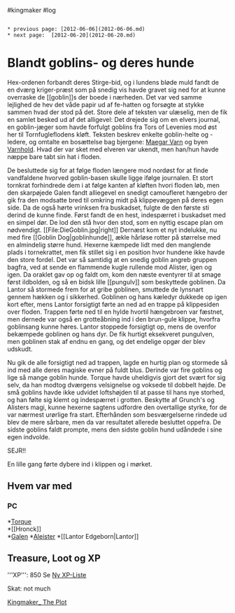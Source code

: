 #kingmaker #log

```ad-info

* previous page: [2012-06-06](2012-06-06.md)
* next page:  [2012-06-20](2012-06-20.md) 
```

# Blandt goblins- og deres hunde  
 
Hex-ordenen forbandt deres Stirge-bid, og i lundens bløde muld fandt de en dværg kriger-præst som på snedig vis havde gravet sig ned for at kunne overraske de [[goblin]]s der boede i nærheden. Det var ved samme lejlighed de hev det våde papir ud af fe-hatten og forsøgte at stykke sammen hvad der stod på det. Store dele af teksten var ulæselig, men de fik en samlet besked ud af det alligevel: Det drejede sig om en elvers journal, en goblin-jæger som havde forfulgt goblins fra Tors of Levenies mod øst her til Tornfugleflodens kløft. Teksten beskrev enkelte goblin-helte og -ledere, og omtalte en bosættelse bag bjergene: [Maegar Varn](Maegar%20Varn.md) og byen [Varnhold](Varnhold.md). Hvad der var sket med elveren var ukendt, men han/hun havde næppe bare tabt sin hat i floden.
De besluttede sig for at følge floden længere mod nordøst for at finde vandfaldene hvorved goblin-basen skulle ligge ifølge journalen. Et stort tornkrat forhindrede dem i at følge kanten af kløften hvori floden løb, men den skarpøjede Galen fandt alliegevel en snedigt camoufleret hængebro der gik fra den modsatte bred til omkring midt på klippevæggen på deres egen side. Da de også hørte vrinksen fra buskadset, fulgte de den første sti derind de kunne finde. Først fandt de en hest, indespærret i buskadset med en simpel dør. De lod den stå hvor den stod, som en nyttig escape plan om nødvendigt.
[[File:DieGoblin.jpg|right]]
Dernæst kom et nyt indelukke, nu med fire [[Goblin Dog|goblinhunde]], ækle hårløse rotter på størrelse med en almindelig større hund. Hexerne kæmpede lidt med den manglende plads i tornekrattet, men fik stillet sig i en position hvor hundene ikke havde den store fordel. Det var så samtidig at en snedig goblin angreb gruppen bagfra, ved at sende en flammende kugle rullende mod Alister, igen og igen. Da oraklet gav op og faldt om, kom den næste eventyrer til at smage først ildbolden, og så en bidsk lille [[pungulv]] som beskyttede goblinen. Da Lantor så stormede frem for at gribe goblinen, smuttede de lynsnart gennem hækken og i sikkerhed. Goblinen og hans kæledyr dukkede op igen kort efter, mens Lantor forsigtigt førte an ned ad en trappe på klippesiden over floden. Trappen førte ned til en hylde hvortil hængebroen var fæstnet, men dernede var også en grotteåbning ind i den brun-gule klippe, hvorfra goblinsang kunne høres. Lantor stoppede forsigtigt op, mens de ovenfor bekæmpede goblinen og hans dyr. De fik hurtigt eksekveret pungulven, men goblinen stak af endnu en gang, og det endelige opgør der blev udskudt.
Nu gik de alle forsigtigt ned ad trappen, lagde en hurtig plan og stormede så ind med alle deres magiske evner på fuldt blus. Derinde var fire goblins og lige så mange goblin hunde. Torque havde uheldigvis gjort det svært for sig selv, da han modtog dværgens velsignelse og voksede til dobbelt højde. De små goblins havde ikke udvidet loftshøjden til at passe til hans nye storhed, og han følte sig klemt og indespærret i grotten. Beskytte af Grunch's og Alisters magi, kunne hexerne sagtens udfordre den overtallige styrke, for de var nærmest urørlige fra start. Efterhånden som besværgelserne rindede ud blev de mere sårbare, men da var resultatet allerede besluttet oppefra. De sidste goblins faldt prompte, mens den sidste goblin hund udåndede i sine egen indvolde.
SEJR!!
En lille gang førte dybere ind i klippen og i mørket.  
## Hvem var med 
### PC 
*[Torque](Torque%20Firebrand.md)   
*[[Hronck]]     
*[Galen](Galen%20Jabir.md)
*[Aleister](Aleister.md)
*[[Lantor Edgeborn|Lantor]]
## Treasure, Loot og XP 
'''XP''': 850 
Se [Ny XP-Liste](Ny%20XP-Liste.md)
Skat: not much 
[Kingmaker_ The Plot](Kingmaker_%20The%20Plot.md)
